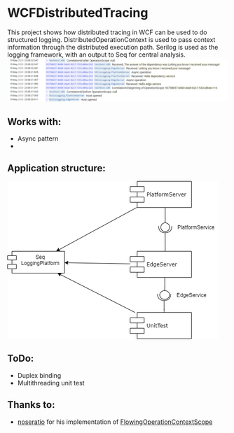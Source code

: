 # WCFDistributedTracing

This project shows how distributed tracing in WCF can be used to do structured logging.
DistributedOperationContext is used to pass context information through the distributed execution path.
Serilog is used as the logging framework, with an output to Seq for central analysis.
![Diagram](./Documentation/Seq.PNG)

## Works with:
* Async pattern
* 

## Application structure:
![Diagram](./Documentation/Architecture.png)

## ToDo:
* Duplex binding
* Multithreading unit test

## Thanks to:
* [noseratio](https://stackoverflow.com/users/1768303/noseratio) for his implementation of [FlowingOperationContextScope]( https://stackoverflow.com/questions/18284998/pattern-for-calling-wcf-service-using-async-await/22753055#22753055)
